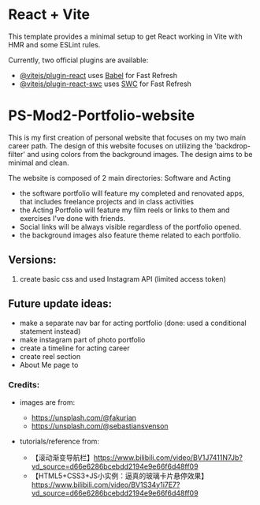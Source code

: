 # React + Vite

This template provides a minimal setup to get React working in Vite with HMR and some ESLint rules.

Currently, two official plugins are available:

- [@vitejs/plugin-react](https://github.com/vitejs/vite-plugin-react/blob/main/packages/plugin-react/README.md) uses [Babel](https://babeljs.io/) for Fast Refresh
- [@vitejs/plugin-react-swc](https://github.com/vitejs/vite-plugin-react-swc) uses [SWC](https://swc.rs/) for Fast Refresh

# PS-Mod2-Portfolio-website

This is my first creation of personal website that focuses on my two main career path. 
The design of this website focuses on utilizing the 'backdrop-filter' and using colors from the background images. 
The design aims to be minimal and clean. 


The website is composed of 2 main directories: Software and Acting
- the software portfolio will feature my completed and renovated apps, that includes freelance projects and in class activities
- the Acting Portfolio will feature my film reels or links to them and exercises I've done with friends. 
- Social links will be always visible regardless of the portfolio opened. 
- the background images also feature theme related to each portfolio. 

## Versions:
1. create basic css and used Instagram API (limited access token)

## Future update ideas:
- make a separate nav bar for acting portfolio (done: used a conditional statement instead)
- make instagram part of photo portfolio
- create a timeline for acting career
- create reel section 
- About Me page to 

### Credits: 
- images are from: 
    - https://unsplash.com/@fakurian
    - https://unsplash.com/@sebastiansvenson

- tutorials/reference from: 
    - 【滚动渐变导航栏】https://www.bilibili.com/video/BV1J7411N7Jb?vd_source=d66e6286bcebdd2194e9e66f6d48ff09
    - 【HTML5+CSS3+JS小实例：逼真的玻璃卡片悬停效果】https://www.bilibili.com/video/BV1S34y1i7E7?vd_source=d66e6286bcebdd2194e9e66f6d48ff09

